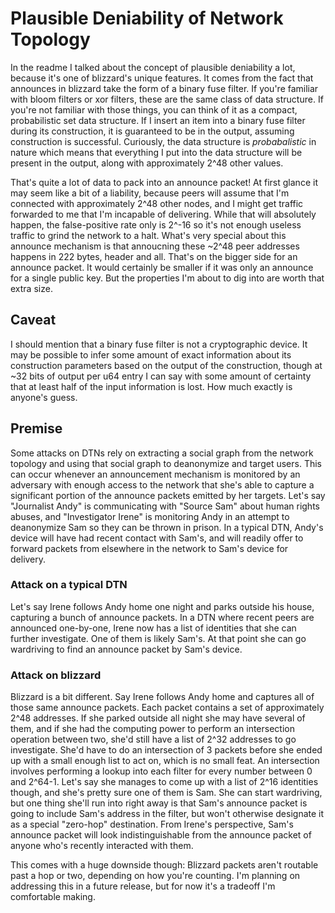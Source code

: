 # Plausible Deniability of Network Topology

In the readme I talked about the concept of plausible deniability a lot, because it's one of blizzard's unique features. It comes from the fact that announces in blizzard take the form of a binary fuse filter. If you're familiar with bloom filters or xor filters, these are the same class of data structure. If you're not familiar with those things, you can think of it as a compact, probabilistic set data structure. If I insert an item into a binary fuse filter during its construction, it is guaranteed to be in the output, assuming construction is successful. Curiously, the data structure is *probabalistic* in nature which means that everything I put into the data structure will be present in the output, along with approximately 2^48 other values.

That's quite a lot of data to pack into an announce packet! At first glance it may seem like a bit of a liability, because peers will assume that I'm connected with approximately 2^48 other nodes, and I might get traffic forwarded to me that I'm incapable of delivering. While that will absolutely happen, the false-positive rate only is 2^-16 so it's not enough useless traffic to grind the network to a halt. What's very special about this announce mechanism is that annoucning these ~2^48 peer addresses happens in 222 bytes, header and all. That's on the bigger side for an announce packet. It would certainly be smaller if it was only an announce for a single public key. But the properties I'm about to dig into are worth that extra size.

## Caveat

I should mention that a binary fuse filter is not a cryptographic device. It may be possible to infer some amount of exact information about its construction parameters based on the output of the construction, though at ~32 bits of output per u64 entry I can say with some amount of certainty that at least half of the input information is lost. How much exactly is anyone's guess.

## Premise

Some attacks on DTNs rely on extracting a social graph from the network topology and using that social graph to deanonymize and target users. This can occur whenever an announcement mechanism is monitored by an adversary with enough access to the network that she's able to capture a significant portion of the announce packets emitted by her targets. Let's say "Journalist Andy" is communicating with "Source Sam" about human rights abuses, and "Investigator Irene" is monitoring Andy in an attempt to deanonymize Sam so they can be thrown in prison. In a typical DTN, Andy's device will have had recent contact with Sam's, and will readily offer to forward packets from elsewhere in the network to Sam's device for delivery.

### Attack on a typical DTN

Let's say Irene follows Andy home one night and parks outside his house, capturing a bunch of announce packets. In a DTN where recent peers are announced one-by-one, Irene now has a list of identities that she can further investigate. One of them is likely Sam's. At that point she can go wardriving to find an announce packet by Sam's device.

### Attack on blizzard

Blizzard is a bit different. Say Irene follows Andy home and captures all of those same announce packets. Each packet contains a set of approximately 2^48 addresses. If she parked outside all night she may have several of them, and if she had the computing power to perform an intersection operation between two, she'd still have a list of 2^32 addresses to go investigate. She'd have to do an intersection of 3 packets before she ended up with a small enough list to act on, which is no small feat. An intersection involves performing a lookup into each filter for every number between 0 and 2^64-1. Let's say she manages to come up with a list of 2^16 identities though, and she's pretty sure one of them is Sam. She can start wardriving, but one thing she'll run into right away is that Sam's announce packet is going to include Sam's address in the filter, but won't otherwise designate it as a special "zero-hop" destination. From Irene's perspective, Sam's announce packet will look indistinguishable from the announce packet of anyone who's recently interacted with them.

This comes with a huge downside though: Blizzard packets aren't routable past a hop or two, depending on how you're counting. I'm planning on addressing this in a future release, but for now it's a tradeoff I'm comfortable making.
